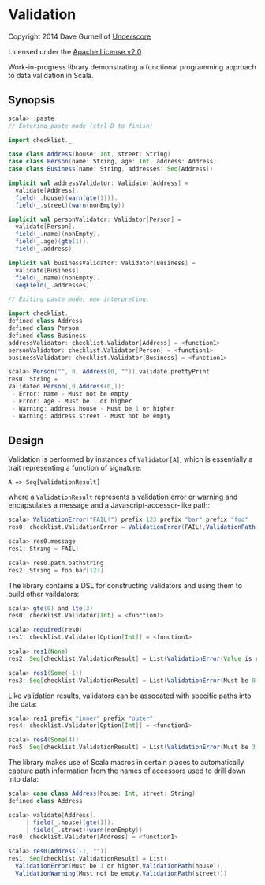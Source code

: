 Validation
==========

Copyright 2014 Dave Gurnell of [Underscore](http://underscore.io)

Licensed under the [Apache License v2.0](http://www.apache.org/licenses/LICENSE-2.0.html)

Work-in-progress library demonstrating a functional programming approach to data validation in Scala.

Synopsis
--------

~~~ scala
scala> :paste
// Entering paste mode (ctrl-D to finish)

import checklist._

case class Address(house: Int, street: String)
case class Person(name: String, age: Int, address: Address)
case class Business(name: String, addresses: Seq[Address])

implicit val addressValidator: Validator[Address] =
  validate[Address].
  field(_.house)(warn(gte(1))).
  field(_.street)(warn(nonEmpty))

implicit val personValidator: Validator[Person] =
  validate[Person].
  field(_.name)(nonEmpty).
  field(_.age)(gte(1)).
  field(_.address)

implicit val businessValidator: Validator[Business] =
  validate[Business].
  field(_.name)(nonEmpty).
  seqField(_.addresses)

// Exiting paste mode, now interpreting.

import checklist._
defined class Address
defined class Person
defined class Business
addressValidator: checklist.Validator[Address] = <function1>
personValidator: checklist.Validator[Person] = <function1>
businessValidator: checklist.Validator[Business] = <function1>

scala> Person("", 0, Address(0, "")).validate.prettyPrint
res0: String =
Validated Person(,0,Address(0,)):
 - Error: name - Must not be empty
 - Error: age - Must be 1 or higher
 - Warning: address.house - Must be 1 or higher
 - Warning: address.street - Must not be empty
~~~

Design
------

Validation is performed by instances of `Validator[A]`, which is essentially a trait representing a function of signature:

    A => Seq[ValidationResult]

where a `ValidationResult` represents a validation error or warning and encapsulates a message and a Javascript-accessor-like path:

~~~ scala
scala> ValidationError("FAIL!") prefix 123 prefix "bar" prefix "foo"
res0: checklist.ValidationError = ValidationError(FAIL!,ValidationPath(foo.bar[123]))

scala> res0.message
res1: String = FAIL!

scala> res0.path.pathString
res2: String = foo.bar[123]
~~~

The library contains a DSL for constructing validators and using them to build other vaildators:

~~~ scala
scala> gte(0) and lte(3)
res0: checklist.Validator[Int] = <function1>

scala> required(res0)
res1: checklist.Validator[Option[Int]] = <function1>

scala> res1(None)
res2: Seq[checklist.ValidationResult] = List(ValidationError(Value is required,ValidationPath()))

scala> res1(Some(-1))
res3: Seq[checklist.ValidationResult] = List(ValidationError(Must be 0 or higher,ValidationPath()))
~~~

Like validation results, validators can be assocated with specific paths into the data:

~~~ scala
scala> res1 prefix "inner" prefix "outer"
res4: checklist.Validator[Option[Int]] = <function1>

scala> res4(Some(4))
res5: Seq[checklist.ValidationResult] = List(ValidationError(Must be 3 or lower,ValidationPath(outer.inner)))
~~~

The library makes use of Scala macros in certain places to automatically capture path information from the names of accessors used to drill down into data:

~~~ scala
scala> case class Address(house: Int, street: String)
defined class Address

scala> validate[Address].
     | field(_.house)(gte(1)).
     | field(_.street)(warn(nonEmpty))
res0: checklist.Validator[Address] = <function1>

scala> res0(Address(-1, ""))
res1: Seq[checklist.ValidationResult] = List(
  ValidationError(Must be 1 or higher,ValidationPath(house)),
  ValidationWarning(Must not be empty,ValidationPath(street)))
~~~
